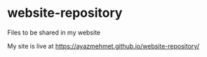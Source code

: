 # website-repository
Files to be shared in my website

My site is live at https://ayazmehmet.github.io/website-repository/
